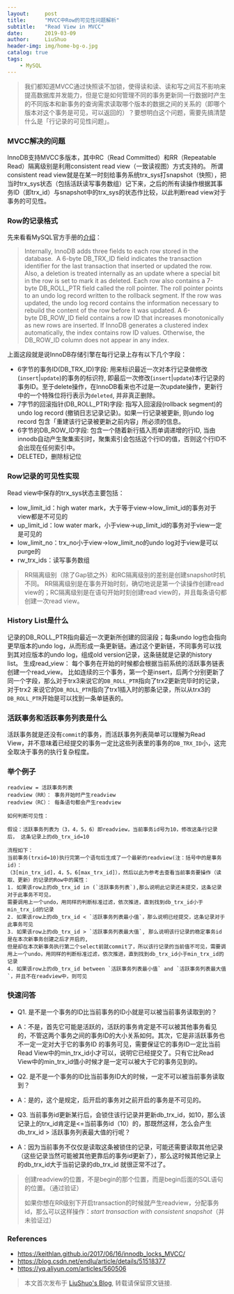```yaml
---
layout:     post
title:      "MVCC中Row的可见性问题解析"
subtitle:   "Read View in MVCC"
date:       2019-03-09
author:     LiuShuo
header-img: img/home-bg-o.jpg
catalog: true
tags:
    - MySQL
---
```

    
> 我们都知道MVCC通过快照读不加锁，使得读和读、读和写之间互不影响来提高数据库并发能力，但是它是如何管理不同的事务更新同一行数据时产生的不同版本和新事务的查询需求读取哪个版本的数据之间的关系的（即哪个版本对这个事务是可见，可以返回的）？要想明白这个问题，需要先搞清楚什么是「行记录的可见性问题」。

### MVCC解决的问题
InnoDB支持MVCC多版本，其中RC（Read Committed）和RR（Repeatable Read）隔离级别是利用consistent read view（一致读视图）方式支持的。 
所谓consistent read view就是在某一时刻给事务系统trx_sys打snapshot（快照），把当时trx_sys状态（包括活跃读写事务数组）记下来，之后的所有读操作根据其事务ID（即trx_id）与snapshot中的trx_sys的状态作比较，以此判断read view对于事务的可见性。

### Row的记录格式
先来看看MySQL官方手册的[介绍](https://dev.mysql.com/doc/refman/5.7/en/innodb-multi-versioning.html)：
> Internally, InnoDB adds three fields to each row stored in the database. 
> A 6-byte DB_TRX_ID field indicates the transaction identifier for the last transaction that
> inserted or updated the row. Also, a deletion is treated internally as an update where a special
> bit in the row is set to mark it as deleted. Each row also contains a 7-byte DB_ROLL_PTR field 
> called the roll pointer. The roll pointer points to an undo log record written to the rollback 
> segment. If the row was updated, the undo log record contains the information necessary to 
> rebuild the content of the row before it was updated. A 6-byte DB_ROW_ID field contains a row ID
> that increases monotonically as new rows are inserted. If InnoDB generates a clustered index 
> automatically, the index contains row ID values. Otherwise, the DB_ROW_ID column does not appear
> in any index.

上面这段就是说InnoDB存储引擎在每行记录上存有以下几个字段：
- 6字节的事务ID(DB_TRX_ID)字段: 用来标识最近一次对本行记录做修改(`insert`|`update`)的事务的标识符, 即最后一次修改(`insert`|`update`)本行记录的事务ID。至于delete操作，在InnoDB看来也不过是一次update操作，更新行中的一个特殊位将行表示为`deleted`, 并非真正删除。
- 7字节的回滚指针(DB_ROLL_PTR)字段: 指写入回滚段(rollback segment)的 undo log record (撤销日志记录记录)。如果一行记录被更新, 则undo 
log record 包含「重建该行记录被更新之前内容」所必须的信息。
- 6字节的DB_ROW_ID字段: 包含一个随着新行插入而单调递增的行ID, 当由innodb自动产生聚集索引时，聚集索引会包括这个行ID的值，否则这个行ID不会出现在任何索引中。
- DELETED，删除标记位

### Row记录的可见性实现
Read view中保存的trx_sys状态主要包括：
- low_limit_id：high water mark，大于等于view->low_limit_id的事务对于view都是不可见的
- up_limit_id：low water mark，小于view->up_limit_id的事务对于view一定是可见的
- low_limit_no：trx_no小于view->low_limit_no的undo log对于view是可以purge的
- rw_trx_ids：读写事务数组

> RR隔离级别（除了Gap锁之外）和RC隔离级别的差别是创建snapshot时机不同。 RR隔离级别是在事务开始时刻，确切地说是第一个读操作创建read 
view的；RC隔离级别是在语句开始时刻创建read view的，并且每条语句都创建一次read view。
  
### History List是什么
记录的DB_ROLL_PTR指向最近一次更新所创建的回滚段；每条undo log也会指向更早版本的undo log，从而形成一条更新链。通过这个更新链，不同事务可以找到其对应版本的undo log，组成old version记录，这条链就是记录的history list。
生成read_view：  每个事务在开始的时候都会根据当前系统的活跃事务链表创建一个read_view。
比如连续的三个事务，第一个是insert，后两个分别更新了同一个字段，那么对于trx3来说它的`DB_ROLL_PTR`指向了trx2更新完毕时的记录，对于trx2
来说它的`DB_ROLL_PTR`指向了trx1插入时的那条记录，所以从trx3的`DB_ROLL_PTR`开始是可以找到一条单链表的。

### 活跃事务和活跃事务列表是什么
活跃事务就是还没有`commit`的事务，而活跃事务列表简单可以理解为Read View，并不意味着已经提交的事务一定比这些列表里的事务的`DB_TRX_ID`小，这完全取决于事务的执行复杂程度。


### 举个例子
```
readview = 活跃事务列表
readview（RR）： 事务开始时产生readview
readview（RC）： 每条语句都会产生readview

如何判断可见性：

假设：活跃事务列表为（3，4，5，6）即readview，当前事务id号为10，修改这条行记录后， 这条记录上的db_trx_id=10

流程如下：
当前事务(trxid=10)执行完第一个语句后生成了一个最新的readview(注：括号中的是事务id)： 
（3[min_trx_id]，4，5，6[max_trx_id]），然后以此为参考去查看当前事务要操作（读取、更新）的记录的Row中的属性：
1. 如果该row上的db_trx_id in (`活跃事务列表`),那么说明此记录还未提交，这条记录对于此事务不可见，
需要调用上一个undo，用同样的判断标准过滤，依次推进，直到找到db_trx_id小于min_trx_id的记录
2. 如果该row上的db_trx_id < `活跃事务列表最小值`，那么说明已经提交，这条记录对于此事务可见
3. 如果该row上的db_trx_id > `活跃事务列表最大值`, 那么说明该行记录的稳定事务id是在本次新事务创建之后才开启的, 
但是却在本次新事务执行第二个select前就commit了，所以该行记录的当前值不可见，需要调用上一个undo，用同样的判断标准过滤，依次推进，直到找到db_trx_id小于min_trx_id的记录
4. 如果该row上的db_trx_id between `活跃事务列表最小值` and `活跃事务列表最大值`，并且不在readview中，则可见

```

### 快速问答
- Q1. 是不是一个事务的ID比当前事务的ID小就是可以被当前事务读取到的？
- A：不是，首先它可能是活跃的，活跃的事务肯定是不可以被其他事务看见的，不管这两个事务之间的事务ID的大小关系如何。其次，它是非活跃事务也不一定一定对大于它的事务ID
的事务可见，需要保证它的事务ID一定比当前Read View中的min_trx_id小才可以，说明它已经提交了。只有它比Read 
View中的min_trx_id值小时候才是一定可以被大于它的事务见到的。

- Q2. 是不是一个事务的ID比当前事务ID大的时候，一定不可以被当前事务读取到？
- A：是的，这个是规定，后开启的事务对之前开启的事务是不可见的。

- Q3. 当前事务id更新某行后，会锁住该行记录并更新db_trx_id，如10，那么该记录上的trx_id肯定是<=当前事务id（10）的，那既然这样，怎么会产生db_trx_id > 
活跃事务列表最大值的行呢？
- A：因为当前事务不仅仅是读取这条被锁住的记录，可能还需要读取其他记录（这些记录当然可能被其他更靠后的事务id更新了），那么这时候其他记录上的db_trx_id大于当前记录的db_trx_id
就很正常不过了。

> 创建readview的位置，不是begin的那个位置，而是begin后面的SQL语句的位置。（通过验证）
>
> 如果你想在RR级别下开启transaction的时候就产生readview，分配事务id，那么可以这样操作：*start transaction with consistent 
snapshot*（并未验证过）

### References
- https://keithlan.github.io/2017/06/16/innodb_locks_MVCC/
- https://blog.csdn.net/endlu/article/details/51518377
- https://yq.aliyun.com/articles/560506

> 本文首次发布于 [LiuShuo's Blog](https://liushuo.me), 
转载请保留原文链接.
